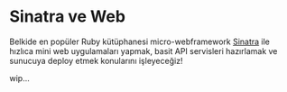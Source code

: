 # Sinatra ve Web

Belkide en popüler Ruby kütüphanesi micro-webframework [Sinatra](http://sinatrarb.com) ile hızlıca mini web uygulamaları yapmak, basit API servisleri hazırlamak ve sunucuya deploy etmek konularını işleyeceğiz!

wip...
